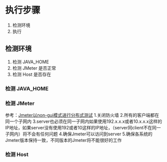 # 执行步骤

1. 检测环境
2. 执行

## 检测环境

1. 检测 JAVA_HOME
2. 检测 JMeter 是否正常
3. 检测 Host 是否存在


### 检测 JAVA_HOME 

### 检测 JMeter

参考：[Jmeter以non-gui模式进行分布式测试](http://www.cnblogs.com/qianyiliushang/p/4381639.html)
1.关闭防火墙
2.所有的客户端都在同一个子网内
3.server也必须在同一子网内如果使用192.x.x.x或者10.x.x.x这样的IP地址，如果server没有使用192或者10这样的IP地址，（server同client不在同一子网内）将不会有任何问题
4.确保Jmeter可以访问到server
5.确保各系统的Jmeter版本保持一致，不同版本的Jmeter将不能很好的工作

### 检测 Host